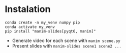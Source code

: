 # Instalation
```
conda create -n my_venv numpy pip
conda activate my_venv
pip install "manim-slides[pyqt6, manim]"
```
- Generate video for each scene with `manim scene.py`
- Present slides with `manim-slides scene1 scene2 ...`
